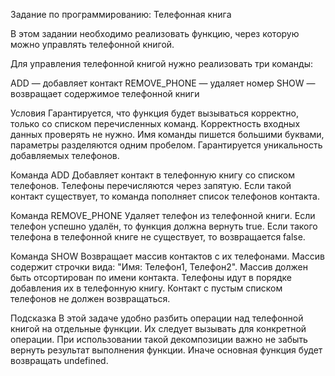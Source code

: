 Задание по программированию: Телефонная книга

В этом задании необходимо реализовать функцию, через которую можно управлять телефонной книгой.

Для управления телефонной книгой нужно реализовать три команды:

ADD — добавляет контакт
REMOVE_PHONE — удаляет номер
SHOW — возвращает содержимое телефонной книги

Условия
Гарантируется, что функция будет вызываться корректно, только со списком перечисленных команд. 
Корректность входных данных проверять не нужно.
Имя команды пишется большими буквами, параметры разделяются одним пробелом.
Гарантируется уникальность добавляемых телефонов.

Команда ADD
Добавляет контакт в телефонную книгу со списком телефонов. Телефоны перечисляются через запятую. 
Если такой контакт существует, то команда пополняет список телефонов контакта.

Команда REMOVE_PHONE
Удаляет телефон из телефонной книги. Если телефон успешно удалён, то функция должна вернуть true. 
Если такого телефона в телефонной книге не существует, то возвращается false.

Команда SHOW
Возвращает массив контактов с их телефонами. Массив содержит строчки вида: "Имя: Телефон1, Телефон2". 
Массив должен быть отсортирован по имени контакта. Телефоны идут в порядке добавления их в телефонную книгу. 
Контакт с пустым списком телефонов не должен возвращаться.

Подсказка
В этой задаче удобно разбить операции над телефонной книгой на отдельные функции. Их следует вызывать для конкретной операции. При использовании такой декомпозиции важно не забыть вернуть результат выполнения функции. Иначе основная функция будет возвращать undefined.
